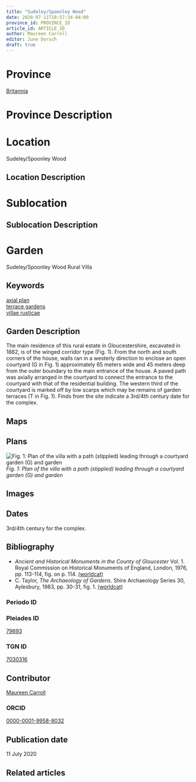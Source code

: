 ```yaml
---
title: "Sudeley/Spoonley Wood"
date: 2020-07-11T18:57:34-04:00
province_id: PROVINCE_ID
article_id: ARTICLE_ID
author: Maureen Carroll
editor: June Dorsch
draft: true
---
```


# Province

[Britannia](/province/britannia/)

# Province Description


# Location

Sudeley/Spoonley Wood

## Location Description

<!-- LEAVE THIS BLANK FOR NOW -->

# Sublocation

<!--
[AREA WITHIN LOCATION, LIKE “PALATINE HILL”](GEOREFERENCE LINK)
A sublocation is any area larger than an individual garden, but located within a location. I would always try to include a link to a controlled vocabulary here if possible. This ID may well be different from the Garden ID, e.g., Pompeii versus a Garden in one of the houses which has its own Pleiades ID.
-->

## Sublocation Description

<!-- DESCRIPTION -->

# Garden

Sudeley/Spoonley Wood Rural Villa

## Keywords

[axial plan](http://vocab.getty.edu/page/aat/300121971)    
[terrace gardens](http://vocab.getty.edu/page/aat/300404778)  
[villae rusticae](http://vocab.getty.edu/page/aat/300005518)            

## Garden Description

The main residence of this rural estate in Gloucestershire, excavated in 1882, is of the winged corridor type (Fig. 1). From the north and south corners of the house, walls ran in a westerly direction to enclose an open courtyard (G in Fig. 1) approximately 65 meters wide and 45 meters deep from the outer boundary to the main entrance of the house. A paved path was axially arranged in the courtyard to connect the entrance to the courtyard with that of the residential building. The western third of the courtyard is marked off by low scarps which may be remains of garden terraces (T in Fig. 1). Finds from the site indicate a 3rd/4th century date for the complex.

## Maps

<!--
![ALT_TEXT](IMG_URL)
*CAPTION*
-->

## Plans

![Fig. 1: Plan of the villa with a path (stippled) leading through a courtyard garden (G) and garden](../../images/Sudeley_Fig_16_or_11.1.jpg)
*Fig. 1: Plan of the villa with a path (stippled) leading through a courtyard garden (G) and garden*

## Images

<!--
![ALT_TEXT](IMG_URL)
*CAPTION*
-->

## Dates

3rd/4th century for the complex.

## Bibliography

* *Ancient and Historical Monuments in the County of Gloucester* Vol. 1. Royal Commission on Historical Monuments of England, London, 1976, pp. 113-114, fig. on p. 114. [(worldcat)](http://www.worldcat.org/oclc/929693324)
* C. Taylor, *The Archaeology of Gardens*. Shire Archaeology Series 30, Aylesbury, 1983, pp. 30-31, fig. 1. [(worldcat)](http://www.worldcat.org/oclc/881563275)

### Periodo ID

<!-- [PERIODO_ID](https://pleiades.stoa.org/places/PLEIADES_ID) -->

### Pleiades ID

[79693](https://pleiades.stoa.org/places/79693)

### TGN ID

[7030316](http://vocab.getty.edu/page/tgn/7030316)

## Contributor

[Maureen Carroll](https://www.sheffield.ac.uk/archaeology/our-people/academic-staff/maureen-carroll)

### ORCID

[0000-0001-9958-8032](https://orcid.org/0000-0001-9958-8032)

## Publication date

11 July 2020

## Related articles

<!-- Links to other related articles. Leave blank for now -->

